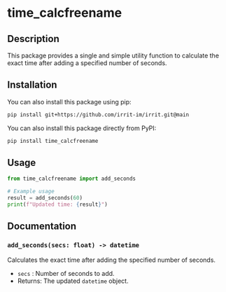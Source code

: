 # time_calcfreename

## Description

This package provides a single and simple utility function to calculate the exact time after adding a specified number of seconds.

## Installation
You can also install this package using pip:
```bash
pip install git+https://github.com/irrit-im/irrit.git@main
```
You can also install this package directly from PyPI:

```bash
pip install time_calcfreename
```

## Usage

```python
from time_calcfreename import add_seconds

# Example usage
result = add_seconds(60)
print(f"Updated time: {result}")
```

## Documentation

### `add_seconds(secs: float) -> datetime`

Calculates the exact time after adding the specified number of seconds.

- `secs` : Number of seconds to add.
- Returns: The updated `datetime` object.

